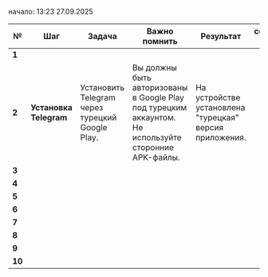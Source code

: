 начало: 13:23 27.09.2025

| №      | Шаг                    | Задача                                          | Важно помнить                                                                                         | Результат                                               | состояние задачи |
| ------ | ---------------------- | ----------------------------------------------- | ----------------------------------------------------------------------------------------------------- | ------------------------------------------------------- | ---------------- |
| **1**  |                        |                                                 |                                                                                                       |                                                         |                  |
| **2**  | **Установка Telegram** | Установить Telegram через турецкий Google Play. | Вы должны быть авторизованы в Google Play под турецким аккаунтом. Не используйте сторонние APK-файлы. | На устройстве установлена "турецкая" версия приложения. |                  |
| **3**  |                        |                                                 |                                                                                                       |                                                         |                  |
| **4**  |                        |                                                 |                                                                                                       |                                                         |                  |
| **5**  |                        |                                                 |                                                                                                       |                                                         |                  |
| **6**  |                        |                                                 |                                                                                                       |                                                         |                  |
| **7**  |                        |                                                 |                                                                                                       |                                                         |                  |
| **8**  |                        |                                                 |                                                                                                       |                                                         |                  |
| **9**  |                        |                                                 |                                                                                                       |                                                         |                  |
| **10** |                        |                                                 |                                                                                                       |                                                         |                  |
